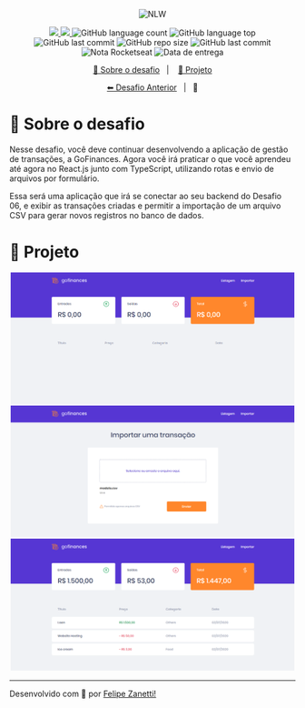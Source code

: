 <p align="center">
    <img src="https://camo.githubusercontent.com/d25397e9df01fe7882dcc1cbc96bdf052ffd7d0c/68747470733a2f2f73746f726167652e676f6f676c65617069732e636f6d2f676f6c64656e2d77696e642f626f6f7463616d702d676f737461636b2f6865616465722d6465736166696f732e706e67" alt="NLW" />
</p>
<p align="center">
    <a href="https://github.com/fajzanetti">
        <img src="https://img.shields.io/badge/GitHub-fajzanetti-34CB79?logo=GitHub"/>
    </a>
    <a href="https://www.linkedin.com/in/felipezanetti/">
        <img src="https://img.shields.io/badge/Linkedin-felipezanetti-34CB79?logo=linkedin"/>
    </a>
    <img alt="GitHub language count" src="https://img.shields.io/github/languages/count/fajzanetti/GoFinances-Web?color=34CB79" />
    <img alt="GitHub language top" src="https://img.shields.io/github/languages/top/fajzanetti/GoFinances-Web?color=34CB79" />
    <img alt="GitHub last commit" src="https://img.shields.io/github/last-commit/fajzanetti/GoFinances-Web?color=34CB79" />
    <img alt="GitHub repo size" src="https://img.shields.io/github/repo-size/fajzanetti/GoFinances-Web?color=34CB79" />
    <img alt="GitHub last commit" src="https://img.shields.io/github/last-commit/fajzanetti/GoFinances-Web?color=34CB79" />
    <img alt="Nota Rocketseat" src="https://img.shields.io/badge/Nota-10-34CB79" />
    <img alt="Data de entrega" src="https://img.shields.io/badge/Data%20de%20entrega-01%2F07%2F2020-34CB79" />
</p>
<p align="center">
  <a href="#-Sobre-o-desafio">🚀 Sobre o desafio</a>&nbsp;&nbsp;&nbsp;|&nbsp;&nbsp;&nbsp;
  <a href="#-Projeto">🚧 Projeto</a>
</p>
<p align="center">
  <a href="https://github.com/fajzanetti/GoFinances-Web#readme">⬅ Desafio Anterior</a>&nbsp;&nbsp;&nbsp;|&nbsp;&nbsp;&nbsp;🚫
</p>

# 🚀 Sobre o desafio

Nesse desafio, você deve continuar desenvolvendo a aplicação de gestão de transações, a GoFinances. Agora você irá praticar o que você aprendeu até agora no React.js junto com TypeScript, utilizando rotas e envio de arquivos por formulário.

Essa será uma aplicação que irá se conectar ao seu backend do Desafio 06, e exibir as transações criadas e permitir a importação de um arquivo CSV para gerar novos registros no banco de dados.

# 🚧 Projeto
<div align="center">
<img alt="GoFinances 01" title="GoFinances 01" src=".github/01.PNG" width="500px"/>
<img alt="GoFinances 02" title="GoFinances 02" src=".github/02.PNG" width="500px"/>
<img alt="GoFinances 03" title="GoFinances 03" src=".github/03.PNG" width="500px"/>
</div>

---

Desenvolvido com 💚 por [Felipe Zanetti!](https://www.linkedin.com/in/felipezanetti/)
